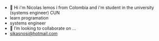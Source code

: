 - 👋 Hi i'm Nicolas lemos i from Colombia and i'm student  in the university (systems engineer) CUN
- learn programation
- systems engineer
- 💞️ I’m looking to collaborate on ...
- sikasnosi@hotmail.com

<!---
Nichoty/Nichoty is a ✨ special ✨ repository because its `README.md` (this file) appears on your GitHub profile.
You can click the Preview link to take a look at your changes.
--->
